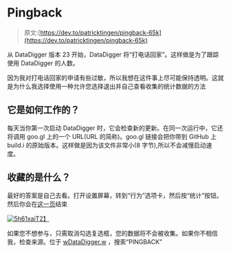# Pingback

> 原文:[https://dev.to/patricktingen/pingback-65k](https://dev.to/patricktingen/pingback-65k)

从 DataDigger 版本 23 开始，DataDigger 将“打电话回家”。这样做是为了跟踪使用 DataDigger 的人数。

因为我对打电话回家的申请有些过敏，所以我想在这件事上尽可能保持透明。这就是为什么我选择使用一种允许您选择退出并自己查看收集的统计数据的方法

## [](#how-does-it-work)它是如何工作的？

每天当你第一次启动 DataDigger 时，它会检查新的更新。在同一次运行中，它还将调用 goo.gl 上的一个 URL(URL 的简称)。goo.gl 链接会把你带到 GitHub 上 build.i 的原始版本。这样做是因为该文件非常小(8 字节),所以不会减慢启动速度。

## [](#what-is-collected)收藏的是什么？

最好的答案是自己去看。打开设置屏幕，转到“行为”选项卡，然后按“统计”按钮。然后你会在[这一页](https://goo.gl/24deK3+)结束

[![5h61xai](../Images/e375da4bfa6926364f77fd8ce252fe1a.png)T2】](https://res.cloudinary.com/practicaldev/image/fetch/s--iCXuBlwa--/c_limit%2Cf_auto%2Cfl_progressive%2Cq_auto%2Cw_880/https://datadigger.files.wordpress.com/2017/04/5h61xai.png%3Fw%3D840)

如果您不想参与，只需取消勾选复选框，您的数据将不会被收集。如果你不相信我，检查来源。位于 [wDataDigger.w](https://github.com/patrickTingen/DataDigger/blob/master/wDataDigger.w) ，搜索“PINGBACK”